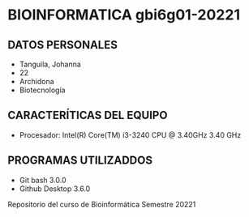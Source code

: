 # BIOINFORMATICA gbi6g01-20221
## DATOS PERSONALES
- Tanguila, Johanna
- 22
- Archidona
- Biotecnología

## CARACTERÍTICAS DEL EQUIPO
- Procesador: Intel(R) Core(TM) i3-3240 CPU @ 3.40GHz 3.40 GHz

## PROGRAMAS UTILIZADDOS
- Git bash 3.0.0
- Github Desktop 3.6.0

Repositorio del curso de Bioinformática Semestre 20221
